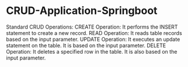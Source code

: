 # CRUD-Application-Springboot
Standard CRUD Operations: CREATE Operation: It performs the INSERT statement to create a new record. READ Operation: It reads table records based on the input parameter. UPDATE Operation: It executes an update statement on the table. It is based on the input parameter. DELETE Operation: It deletes a specified row in the table. It is also based on the input parameter.
